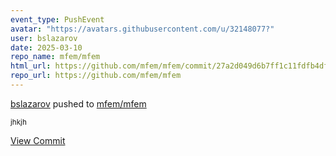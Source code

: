```yaml
---
event_type: PushEvent
avatar: "https://avatars.githubusercontent.com/u/32148077?"
user: bslazarov
date: 2025-03-10
repo_name: mfem/mfem
html_url: https://github.com/mfem/mfem/commit/27a2d049d6b7ff1c11fdfb4dfa8d232139add959
repo_url: https://github.com/mfem/mfem
---
```


<a href='https://github.com/bslazarov' target='_blank'>bslazarov</a> pushed to <a href='https://github.com/mfem/mfem' target='_blank'>mfem/mfem</a>

<small>jhkjh</small>

<a href='https://github.com/mfem/mfem/commit/27a2d049d6b7ff1c11fdfb4dfa8d232139add959' target='_blank'>View Commit</a>